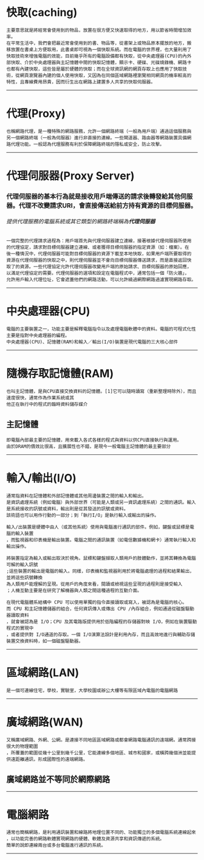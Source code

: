 # 快取(caching)
```
主要意思就是將經常會使用到的物品，放置在很方便又快速取得的地方，用以節省時間增加效率。
在平常生活中，我們會把最近常會使用到的書、物品等，從書架上或物品原本擺放的地方，搬
移放置在書桌上方便取用，此書桌即可視為一個快取系統。而在電腦的世界裡，也大量利用了
快取技術來增強電腦的效能，目前幾乎所有的電腦設備都有快取，從中央處理器(CPU)的內外
部快取、介於中央處理器與主記憶體中間的快取記憶體，顯示卡、硬碟、光碟燒錄機、網路卡
也都有內建快取，這些皆是屬於硬體的快取；而在全球資訊網的網頁存取上也應用了快取技
術，從網頁瀏覽器內建的個人使用快取，又因為在同個區域網路裡瀏覽相同網頁的機率較高的
特性，且專線費用昂貴，因而衍生出在網路上建置多人共享的快取伺服器。
```
---
# 代理(Proxy)
```
也稱網路代理，是一種特殊的網路服務，允許一個網路終端（一般為用戶端）通過這個服務與
另一個網路終端（一般為伺服器）進行非直接的連線。一些閘道器、路由器等網路裝置具備網
路代理功能。一般認為代理服務有利於保障網路終端的隱私或安全，防止攻擊。
```
---
# 代理伺服器(Proxy Server)
### 代理伺服器的基本行為就是接收用戶端傳送的請求後轉發給其他伺服器。代理不改變請求URI，會直接傳送給前方持有資源的目標伺服器。
###### 提供代理服務的電腦系統或其它類型的網路終端稱為**代理伺服器**
```
一個完整的代理請求過程為：用戶端首先與代理伺服器建立連線，接著根據代理伺服器所使用
的代理協定，請求對目標伺服器建立連線、或者獲得目標伺服器的指定資源（如：檔案）。在
後一種情況中，代理伺服器可能對目標伺服器的資源下載至本地快取，如果用戶端所要取得的
資源在代理伺服器的快取之中，則代理伺服器並不會向目標伺服器傳送請求，而是直接返回快
取了的資源。一些代理協定允許代理伺服器改變用戶端的原始請求、目標伺服器的原始回應，
以滿足代理協定的需要。代理伺服器的選項和設定在電腦程式中，通常包括一個「防火牆」，
允許用戶輸入代理位址，它會遮蓋他們的網路活動，可以允許繞過網際網路過濾實現網路存取。
```
---
# 中央處理器(CPU)
```
電腦的主要裝置之一，功能主要是解釋電腦指令以及處理電腦軟體中的資料。電腦的可程式化性主要是指對中央處理器的編程。
中央處理器(CPU)、記憶體(RAM)和輸入／輸出(I/O)裝置是現代電腦的三大核心部件
```
---
# 隨機存取記憶體(RAM)
```
也叫主記憶體，是與CPU直接交換資料的記憶體。[1]它可以隨時讀寫（重新整理時除外），而且速度很快，通常作為作業系統或其
他正在執行中的程式的臨時資料儲存媒介
```
## 主記憶體
```
即電腦內部最主要的記憶體，用來載入各式各樣的程式與資料以供CPU直接執行與運用。
由於DRAM的價效比很高，且擴展性也不錯，是現今一般電腦主記憶體的最主要部分
```
---
# 輸入/輸出(I/O)
```
通常指資料在記憶體和外部記憶體或其他周邊裝置之間的輸入和輸出。
是資訊處理系統（例如電腦）與外部世界（可能是人類或另一資訊處理系統）之間的通訊。輸入是系統接收的訊號或資料，輸出則是從其發送的訊號或資料。
該術語也可以用作行動的一部分；到「執行I/O」是執行輸入或輸出的操作。
```
```
輸入/出裝置是硬體中由人（或其他系統）使用與電腦進行通訊的部件。例如，鍵盤或鼠標是電腦的輸入裝置
，而監視器和印表機是輸出裝置。電腦之間的通訊裝置（如電信數據機和網卡）通常執行輸入和輸出操作。

將裝置指定為輸入或輸出取決於視角。鼠標和鍵盤擷取人類用戶的肢體動作，並將其轉換為電腦可解的輸入訊號
;這些裝置的輸出是電腦的輸入。同樣，印表機和監視器則用於將電腦處理的過程和結果輸出，並將這些訊號轉換
為人類用戶能理解的呈現。從用戶的角度來看，閱讀或檢視這些呈現的過程則是接受輸入
；人機互動主要是在研究了解機器與人類之間這種過程的互動介面。
```
```
在現代電腦體系結構中 CPU 可以使用單獨的指令直接讀取或寫入，被認為是電腦的核心。
而 CPU 和主記憶體儲器的組合，任何資訊傳入或傳出 CPU /內存組合，例如通過從磁盤驅動器讀取資料
，就會被認為是 I/O；CPU 及其電路版提供用於低階編程的存儲器對映 I/O，例如在裝置驅動程式的實現中
，或者提供對 I/O通道的存取。一個 I/O演算法設計是利用內存，而且高效地進行與輔助存儲裝置交換資料時，如一個磁盤驅動器。
```
---
# 區域網路(LAN)
```
是一個可連線住宅，學校，實驗室，大學校園或辦公大樓等有限區域內電腦的電腦網路 
```
---
# 廣域網路(WAN)
```
又稱廣域網路、外網、公網。是連接不同地區區域網路或都會網路電腦通訊的遠端網。通常跨接很大的物理範圍
，所覆蓋的範圍從幾十公里到幾千公里，它能連線多個地區、城市和國家，或橫跨幾個洲並能提供遠距離通訊，形成國際性的遠端網路。
```
## 廣域網路並不等同於網際網路
---
# 電腦網路
```
通常也簡稱網路，是利用通訊裝置和線路將地理位置不同的、功能獨立的多個電腦系統連線起來
，以功能完善的網路軟體實現網路的硬體、軟體及資源共享和資訊傳遞的系統。
簡單的說即連線兩台或多台電腦進行通訊的系統。
```
---









